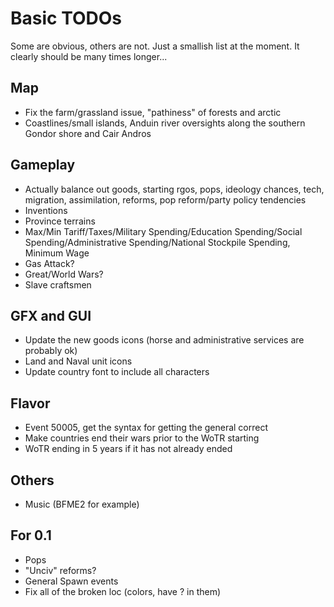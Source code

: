 # Basic TODOs
Some are obvious, others are not. Just a smallish list at the moment. It clearly should be many times longer...
 
## Map
 - Fix the farm/grassland issue, "pathiness" of forests and arctic
 - Coastlines/small islands, Anduin river oversights along the southern Gondor shore and Cair Andros
 
## Gameplay
 - Actually balance out goods, starting rgos, pops, ideology chances, tech, migration, assimilation, reforms, pop reform/party policy tendencies
 - Inventions
 - Province terrains
 - Max/Min Tariff/Taxes/Military Spending/Education Spending/Social Spending/Administrative Spending/National Stockpile Spending, Minimum Wage
 - Gas Attack?
 - Great/World Wars?
 - Slave craftsmen

## GFX and GUI
 - Update the new goods icons (horse and administrative services are probably ok)
 - Land and Naval unit icons
 - Update country font to include all characters

## Flavor
 - Event 50005, get the syntax for getting the general correct
 - Make countries end their wars prior to the WoTR starting
 - WoTR ending in 5 years if it has not already ended

## Others 
 - Music (BFME2 for example)
 
## For 0.1
 - Pops
 - "Unciv" reforms?
 - General Spawn events
 - Fix all of the broken loc (colors, have ? in them)